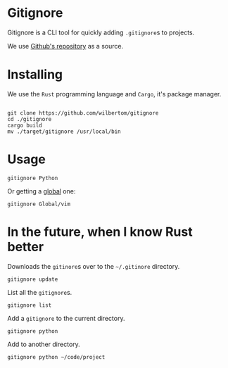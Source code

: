 Gitignore
===

Gitignore is a CLI tool for quickly adding `.gitignore`s to projects.

We use [Github's repository](https://github.com/github/gitignore) as a source.

Installing
====

We use the `Rust` programming language and `Cargo`, it's package manager.

```

git clone https://github.com/wilbertom/gitignore
cd ./gitignore
cargo build
mv ./target/gitignore /usr/local/bin

```


Usage
====

```
gitignore Python

```

Or getting a [global](https://github.com/github/gitignore/tree/master/Global) one:

```
gitignore Global/vim

```


In the future, when I know Rust better
====

Downloads the `gitinore`s over to the `~/.gitinore` directory.

```
gitignore update

```

List all the `gitignore`s.

```
gitignore list

```

Add a `gitignore` to the current directory.

```
gitignore python
```


Add to another directory.

```
gitignore python ~/code/project

```
